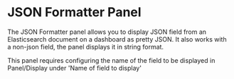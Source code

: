 # JSON Formatter Panel

The JSON Formatter panel allows you to display JSON field from an Elasticsearch document on a dashboard as pretty JSON.
It also works with a non-json field, the panel displays it in string format.

This panel requires configuring the name of the field to be displayed in Panel/Display under 'Name of field to display'